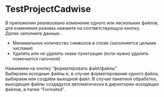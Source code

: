 # TestProjectCadwise
<p class="has-line-data" data-line-start="2" data-line-end="4">В приложении реализовано изменение одного или нескольких файлов, для изменения режима нажмите на соответствующую кнопку.<br>
Далее заполните данные:</p>
<ul>
<li class="has-line-data" data-line-start="4" data-line-end="5">Минимальное количество символов в слове (заполняется целыми числами)</li>
<li class="has-line-data" data-line-start="5" data-line-end="6">Удалять или не удалять знаки пунктуации (если нужно удалить помечается галочкой)</li>
</ul>
<p class="has-line-data" data-line-start="8" data-line-end="10">Нажимаем на кнопку “форматировать файл/файлы”<br>
Выбираем исходные файлы и, в случае форматирования одного файла, выбираем или создаём выходной файл. В случае пакетной обработки, выходящие файлы создадутся автоматически в директории исходящих файлов, в папке “Formated”.</p>

